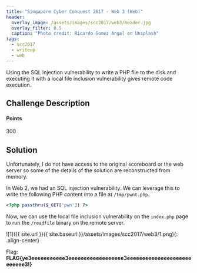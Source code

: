 ```yaml
---
title: "Singapore Cyber Conquest 2017 - Web 3 (Web)"
header:
  overlay_image: /assets/images/scc2017/web3/header.jpg
  overlay_filter: 0.5
  caption: "Photo credit: Ricardo Gomez Angel on Unsplash"
tags:
  - scc2017
  - writeup
  - web
---
```


Using the SQL injection vulnerability to write a PHP file to the disk and
executing it with a local file inclusion vulnerability gives remote code
execution.

## Challenge Description

#### Points

300

## Solution

Unfortunately, I do not have access to the original scoreboard or the web server
so some of the details of the solution are reconstructed from memory.

In Web 2, we had an SQL injection vulnerability. We can leverage this to write
the following PHP content into a file at `/tmp/pwnt.php`.

```php
<?php passthru($_GET['pwn']) ?>
```

Now, we can use the local file inclusion vulnerability on the `index.php` page
to run the `/readfile` binary on the remote server.

![1]({{ site.url }}{{ site.baseurl }}/assets/images/scc2017/web3/1.png){: .align-center}

Flag: **FLAG{ye3eeeeeeeeeee3eeeeeeeeeeeeeeeeee3eeeeeeeeeeeeeeeeeeeeeeeeeee3!}**
